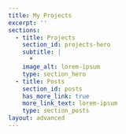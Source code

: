 ```yaml
---
title: My Projects
excerpt: ''
sections:
  - title: Projects
    section_id: projects-hero
    subtitle: |
      *
    image_alt: lorem-ipsum
    type: section_hero
  - title: Posts
    section_id: posts
    has_more_link: true
    more_link_text: lorem-ipsum
    type: section_posts
layout: advanced
---
```

